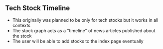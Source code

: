 ## Tech Stock Timeline

- This originally was planned to be only for tech stocks but it works in all contexts
- The stock graph acts as a "timeline" of news articles published about the stock
- The user will be able to add stocks to the index page eventually 



